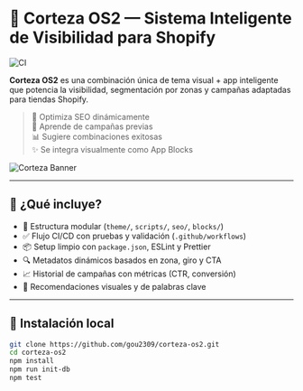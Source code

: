 # 🧠 Corteza OS2 — Sistema Inteligente de Visibilidad para Shopify
![CI](https://github.com/gou2309/corteza-os2/actions/workflows/ci.yml/badge.svg)

**Corteza OS2** es una combinación única de tema visual + app inteligente que potencia la visibilidad, segmentación por zonas y campañas adaptadas para tiendas Shopify.

> 🎯 Optimiza SEO dinámicamente  
> 🧠 Aprende de campañas previas  
> 📊 Sugiere combinaciones exitosas  
> ✨ Se integra visualmente como App Blocks

![Corteza Banner](https://placehold.co/1000x240/1a202c/ffffff?text=Corteza+OS2+para+Shopify)

---

## 🚀 ¿Qué incluye?

- 📁 Estructura modular (`theme/`, `scripts/`, `seo/`, `blocks/`)
- ✅ Flujo CI/CD con pruebas y validación (`.github/workflows`)
- 📦 Setup limpio con `package.json`, ESLint y Prettier
- 🔍 Metadatos dinámicos basados en zona, giro y CTA
- 📈 Historial de campañas con métricas (CTR, conversión)
- 🧠 Recomendaciones visuales y de palabras clave

---

## 🔧 Instalación local

```bash
git clone https://github.com/gou2309/corteza-os2.git
cd corteza-os2
npm install
npm run init-db
npm test

